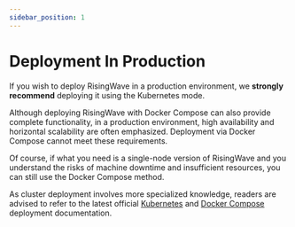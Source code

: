 ```yaml
---
sidebar_position: 1
---
```


# Deployment In Production

If you wish to deploy RisingWave in a production environment, we **strongly recommend** deploying it using the Kubernetes mode.

Although deploying RisingWave with Docker Compose can also provide complete functionality, in a production environment, high availability and horizontal scalability are often emphasized. Deployment via Docker Compose cannot meet these requirements.

Of course, if what you need is a single-node version of RisingWave and you understand the risks of machine downtime and insufficient resources, you can still use the Docker Compose method.

As cluster deployment involves more specialized knowledge, readers are advised to refer to the latest official [Kubernetes](https://docs.risingwave.com/docs/current/risingwave-kubernetes/) and [Docker Compose](https://docs.risingwave.com/docs/current/risingwave-docker-compose/) deployment documentation.
